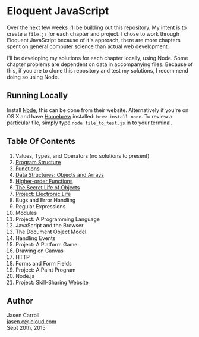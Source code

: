 # Eloquent JavaScript

Over the next few weeks I'll be building out this repository. My intent
is to create a `file.js` for each chapter and project. I chose to work through
Eloquent JavaScript because of it's approach, there are more chapters spent on
general computer science than actual web development.

I'll be developing my solutions for each chapter locally, using Node. Some
chapter problems are dependent on data in accompanying files. Because of
this, if you are to clone this repository and test my solutions, I recommend
doing so using Node.

## Running Locally

Install [Node][1], this can be done from their website. Alternatively if you're
on OS X and have [Homebrew][2] installed: `brew install node`. To review a
particular file, simply type `node file_to_test.js` in to your terminal.

## Table Of Contents

1. Values, Types, and Operators (no solutions to present)
2. [Program Structure](ch-2.js)
3. [Functions](ch-3.js)
4. [Data Structures: Objects and Arrays](ch-4.js)
5. [Higher-order Functions](ch-5.js)
6. [The Secret Life of Objects](ch-6.js)
7. [Project: Electronic Life](electronicLife.js)
8. Bugs and Error Handling
9. Regular Expressions
10. Modules
11. Project: A Programming Language
12. JavaScript and the Browser
13. The Document Object Model
14. Handling Events
15. Project: A Platform Game
16. Drawing on Canvas
17. HTTP
18. Forms and Form Fields
19. Project: A Paint Program
20. Node.js
21. Project: Skill-Sharing Website


## Author

Jasen Carroll  
jasen.c@icloud.com  
Sept 20th, 2015


[1]: https://nodejs.org/
[2]: http://brew.sh/
